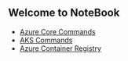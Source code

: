 ## Welcome to NoteBook


  * [Azure Core Commands](azure-core.md)
  * [AKS Commands](aks.md)
  * [Azure Container Registry](acr.md)

